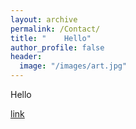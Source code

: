 ```yaml
---
layout: archive
permalink: /Contact/
title: "    Hello"
author_profile: false
header:
  image: "/images/art.jpg"
---
```

Hello

[link](joedziekan14@gmail.com)
